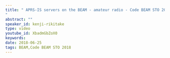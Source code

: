 ```yaml
---
title: " APRS-IS servers on the BEAM - amateur radio - Code BEAM STO 2018
"
abstract: ""
speaker_id: kenji-rikitake
type: video
youtube_id: XbadmGbZoX0
keywords: 
date: 2018-06-25
tags: BEAM,Code BEAM STO 2018
---
```


